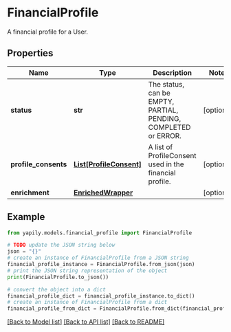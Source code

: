 # FinancialProfile

A financial profile for a User.

## Properties

Name | Type | Description | Notes
------------ | ------------- | ------------- | -------------
**status** | **str** | The status, can be EMPTY, PARTIAL, PENDING, COMPLETED or ERROR. | [optional] 
**profile_consents** | [**List[ProfileConsent]**](ProfileConsent.md) | A list of ProfileConsent used in the financial profile. | [optional] 
**enrichment** | [**EnrichedWrapper**](EnrichedWrapper.md) |  | [optional] 

## Example

```python
from yapily.models.financial_profile import FinancialProfile

# TODO update the JSON string below
json = "{}"
# create an instance of FinancialProfile from a JSON string
financial_profile_instance = FinancialProfile.from_json(json)
# print the JSON string representation of the object
print(FinancialProfile.to_json())

# convert the object into a dict
financial_profile_dict = financial_profile_instance.to_dict()
# create an instance of FinancialProfile from a dict
financial_profile_from_dict = FinancialProfile.from_dict(financial_profile_dict)
```
[[Back to Model list]](../README.md#documentation-for-models) [[Back to API list]](../README.md#documentation-for-api-endpoints) [[Back to README]](../README.md)


